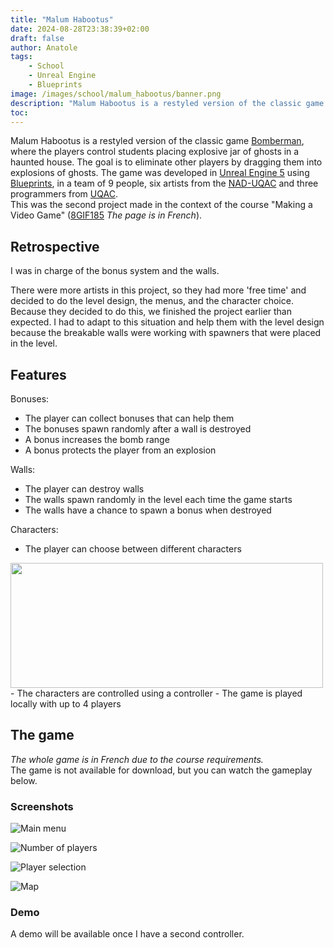 ```yaml
---
title: "Malum Habootus"
date: 2024-08-28T23:38:39+02:00
draft: false
author: Anatole
tags:
    - School
    - Unreal Engine
    - Blueprints
image: /images/school/malum_habootus/banner.png
description: "Malum Habootus is a restyled version of the classic game Bomberman, where the players control students placing explosive jar of ghosts in a haunted house."
toc:
---
```


Malum Habootus is a restyled version of the classic game [Bomberman](https://en.wikipedia.org/wiki/Bomberman), where the players control students placing explosive jar of ghosts in a haunted house. The goal is to eliminate other players by dragging them into explosions of ghosts. The game was developed in [Unreal Engine 5](https://www.unrealengine.com/unreal-engine-5) using [Blueprints](https://dev.epicgames.com/documentation/unreal-engine/blueprints-visual-scripting-in-unreal-engine), in a team of 9 people, six artists from the [NAD-UQAC](https://www.nad.ca/) and three programmers from [UQAC](https://www.uqac.ca). <br>
This was the second project made in the context of the course "Making a Video Game" ([8GIF185](https://programmes.uqac.ca/8GIF185) *The page is in French*).

## Retrospective
I was in charge of the bonus system and the walls.

There were more artists in this project, so they had more 'free time' and decided to do the level design, the menus, and the character choice. Because they decided to do this, we finished the project earlier than expected. I had to adapt to this situation and help them with the level design because the breakable walls were working with spawners that were placed in the level.

## Features
Bonuses:
- The player can collect bonuses that can help them
- The bonuses spawn randomly after a wall is destroyed
- A bonus increases the bomb range
- A bonus protects the player from an explosion

Walls:
- The player can destroy walls
- The walls spawn randomly in the level each time the game starts
- The walls have a chance to spawn a bonus when destroyed

Characters:
- The player can choose between different characters
<img src="/images/school/malum_habootus/characters.png" width="500" height="200"/>
- The characters are controlled using a controller
- The game is played locally with up to 4 players

## The game
*The whole game is in French due to the course requirements.* <br>
The game is not available for download, but you can watch the gameplay below.

### Screenshots

![Main menu](/images/school/malum_habootus/screens/main_menu.png "Main menu")

![Number of players](/images/school/malum_habootus/screens/number_select.png "Number of players")

![Player selection](/images/school/malum_habootus/screens/player_select.png "Player selection")

![Map](/images/school/malum_habootus/screens/map.png "The map") 

### Demo
A demo will be available once I have a second controller.
<!-- <video width="640" height="360" controls muted>
    <source src="/images/school/malum_habootus/vid/demo.mp4" type="video/mp4">
    Your browser does not support the video tag.
    You can download the video <a href="/images/school/malum_habootus/vid/demo.mp4">here</a>.
</video> -->